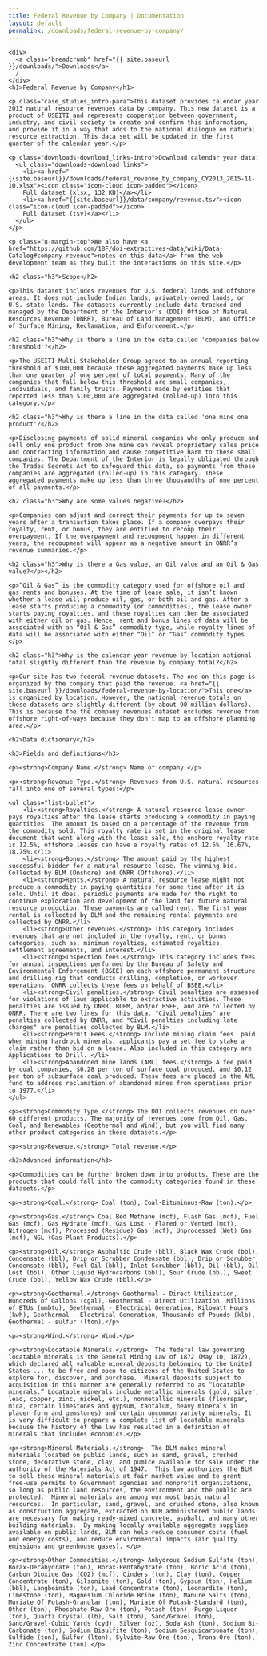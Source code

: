 ```yaml
---
title: Federal Revenue by Company | Documentation
layout: default
permalink: /downloads/federal-revenue-by-company/
---
```


<div class="container-outer container-padded">

  <article class="container-left-7">

    <div>
      <a class="breadcrumb" href="{{ site.baseurl }}/downloads/">Downloads</a>
      /
    </div>
    <h1>Federal Revenue by Company</h1>

    <p class="case_studies_intro-para">This dataset provides calendar year 2013 natural resource revenues data by company. This new dataset is a product of USEITI and represents cooperation between government, industry, and civil society to create and confirm this information, and provide it in a way that adds to the national dialogue on natural resource extraction. This data set will be updated in the first quarter of the calendar year.</p>

    <p class="downloads-download_links-intro">Download calendar year data:
      <ul class="downloads-download_links">
        <li><a href="{{site.baseurl}}/downloads/federal_revenue_by_company_CY2013_2015-11-10.xlsx"><icon class="icon-cloud icon-padded"></icon>
        Full dataset (xlsx, 132 KB)</a></li>
        <li><a href="{{site.baseurl}}/data/company/revenue.tsv"><icon class="icon-cloud icon-padded"></icon>
        Full dataset (tsv)</a></li>
      </ul>
    </p>

    <p class="u-margin-top">We also have <a href="https://github.com/18F/doi-extractives-data/wiki/Data-Catalog#company-revenue">notes on this data</a> from the web development team as they built the interactions on this site.</p>

    <h2 class="h3">Scope</h2>

    <p>This dataset includes revenues for U.S. federal lands and offshore areas. It does not include Indian lands, privately-owned lands, or U.S. state lands. The datasets currently include data tracked and managed by the Department of the Interior’s (DOI) Office of Natural Resources Revenue (ONRR), Bureau of Land Management (BLM), and Office of Surface Mining, Reclamation, and Enforcement.</p>

    <h2 class="h3">Why is there a line in the data called 'companies below threshold'?</h2>

    <p>The USEITI Multi-Stakeholder Group agreed to an annual reporting threshold of $100,000 because these aggregated payments make up less than one quarter of one percent of total payments. Many of the companies that fall below this threshold are small companies, individuals, and family trusts. Payments made by entities that reported less than $100,000 are aggregated (rolled-up) into this category.</p>

    <h2 class="h3">Why is there a line in the data called 'one mine one product'?</h2>

    <p>Disclosing payments of solid mineral companies who only produce and sell only one product from one mine can reveal proprietary sales price and contracting information and cause competitive harm to these small companies. The Department of the Interior is legally obligated through the Trades Secrets Act to safeguard this data, so payments from these companies are aggregated (rolled-up) in this category. These aggregated payments make up less than three thousandths of one percent of all payments.</p>

    <h2 class="h3">Why are some values negative?</h2>

    <p>Companies can adjust and correct their payments for up to seven years after a transaction takes place. If a company overpays their royalty, rent, or bonus, they are entitled to recoup their overpayment. If the overpayment and recoupment happen in different years, the recoupment will appear as a negative amount in ONRR’s revenue summaries.</p>

    <h2 class="h3">Why is there a Gas value, an Oil value and an Oil & Gas value?</p></h2>

    <p>“Oil & Gas” is the commodity category used for offshore oil and gas rents and bonuses. At the time of lease sale, it isn’t known whether a lease will produce oil, gas, or both oil and gas. After a lease starts producing a commodity (or commodities), the lease owner starts paying royalties, and these royalties can then be associated with either oil or gas. Hence, rent and bonus lines of data will be associated with an “Oil & Gas” commodity type, while royalty lines of data will be associated with either “Oil” or “Gas” commodity types.</p>

    <h2 class="h3">Why is the calendar year revenue by location national total slightly different than the revenue by company total?</h2>

    <p>Our site has two federal revenue datasets. The one on this page is organized by the company that paid the revenue. <a href="{{ site.baseurl }}/downloads/federal-revenue-by-location/">This one</a> is organized by location. However, the national revenue totals on these datasets are slightly different (by about 90 million dollars). This is because the the company revenues dataset excludes revenue from offshore right-of-ways because they don't map to an offshore planning area.</p>

    <h2>Data dictionary</h2>

    <h3>Fields and definitions</h3>

    <p><strong>Company Name.</strong> Name of company.</p>

    <p><strong>Revenue Type.</strong> Revenues from U.S. natural resources fall into one of several types:</p>

    <ul class="list-bullet">
        <li><strong>Royalties.</strong> A natural resource lease owner pays royalties after the lease starts producing a commodity in paying quantities. The amount is based on a percentage of the revenue from the commodity sold. This royalty rate is set in the original lease document that went along with the lease sale, the onshore royalty rate is 12.5%, offshore leases can have a royalty rates of 12.5%, 16.67%, 18.75%.</li>
        <li><strong>Bonus.</strong> The amount paid by the highest successful bidder for a natural resource lease. The winning bid. Collected by BLM (Onshore) and ONRR (Offshore).</li>
        <li><strong>Rents.</strong> A natural resource lease might not produce a commodity in paying quantities for some time after it is sold. Until it does, periodic payments are made for the right to continue exploration and development of the land for future natural resource production. These payments are called rent. The first year rental is collected by BLM and the remaining rental payments are collected by ONRR.</li>
        <li><strong>Other revenues.</strong> This category includes revenues that are not included in the royalty, rent, or bonus categories, such as; minimum royalties, estimated royalties, settlement agreements, and interest.</li>
        <li><strong>Inspection fees.</strong> This category includes fees for annual inspections performed by the Bureau of Safety and Environmental Enforcement (BSEE) on each offshore permanent structure and drilling rig that conducts drilling, completion, or workover operations. ONRR collects these fees on behalf of BSEE.</li>
        <li><strong>Civil penalties.</strong> Civil penalties are assessed for violations of laws applicable to extractive activities. These penalties are issued by ONRR, BOEM, and/or BSEE, and are collected by ONRR. There are two lines for this data. "Civil penalties" are penalties collected by ONRR, and "Civil penalties including late charges" are penalties collected by BLM.</li>
        <li><strong>Permit Fees.</strong> Include mining claim fees  paid when mining hardrock minerals, applicants pay a set fee to stake a claim rather than bid on a lease. Also included in this category are Applications to Drill. </li>
        <li><strong>Abandoned mine lands (AML) fees.</strong> A fee paid by coal companies, $0.28 per ton of surface coal produced, and $0.12 per ton of subsurface coal produced. These fees are placed in the AML fund to address reclamation of abandoned mines from operations prior to 1977.</li>
    </ul>

    <p><strong>Commodity Type.</strong> The DOI collects revenues on over 60 different products. The majority of revenues come from Oil, Gas, Coal, and Renewables (Geothermal and Wind), but you will find many other product categories in these datasets.</p>

    <p><strong>Revenue.</strong> Total revenue.</p>

    <h3>Advanced information</h3>

    <p>Commodities can be further broken down into products. These are the products that could fall into the commodity categories found in these datasets.</p>

    <p><strong>Coal.</strong> Coal (ton), Coal-Bituminous-Raw (ton).</p>

    <p><strong>Gas.</strong> Coal Bed Methane (mcf), Flash Gas (mcf), Fuel Gas (mcf), Gas Hydrate (mcf), Gas Lost - Flared or Vented (mcf), Nitrogen (mcf), Processed (Residue) Gas (mcf), Unprocessed (Wet) Gas (mcf), NGL (Gas Plant Products).</p>

    <p><strong>Oil.</strong> Asphaltic Crude (bbl), Black Wax Crude (bbl), Condensate (bbl), Drip or Scrubber Condensate (bbl), Drip or Scrubber Condensate (bbl), Fuel Oil (bbl), Inlet Scrubber (bbl), Oil (bbl), Oil Lost (bbl), Other Liquid Hydrocarbons (bbl), Sour Crude (bbl), Sweet Crude (bbl), Yellow Wax Crude (bbl).</p>

    <p><strong>Geothermal.</strong> Geothermal - Direct Utilization, Hundreds of Gallons (cgal), Geothermal - Direct Utilization, Millions of BTUs (mmbtu), Geothermal - Electrical Generation, Kilowatt Hours (kwh), Geothermal - Electrical Generation, Thousands of Pounds (klb), Geothermal - sulfur (lton).</p>

    <p><strong>Wind.</strong> Wind.</p>

    <p><strong>Locatable Minerals.</strong>  The federal law governing locatable minerals is the General Mining Law of 1872 (May 10, 1872), which declared all valuable mineral deposits belonging to the United States ... to be free and open to citizens of the United States to explore for, discover, and purchase.  Mineral deposits subject to acquisition in this manner are generally referred to as “locatable minerals.” Locatable minerals include metallic minerals (gold, silver, lead, copper, zinc, nickel, etc.), nonmetallic minerals (fluorspar, mica, certain limestones and gypsum, tantalum, heavy minerals in placer form and gemstones) and certain uncommon variety minerals. It is very difficult to prepare a complete list of locatable minerals because the history of the law has resulted in a definition of minerals that includes economics.</p>

    <p><strong>Mineral Materials.</strong>  The BLM makes mineral materials located on public lands, such as sand, gravel, crushed stone, decorative stone, clay, and pumice available for sale under the authority of the Materials Act of 1947.  This law authorizes the BLM to sell these mineral materials at fair market value and to grant free-use permits to Government agencies and nonprofit organizations, so long as public land resources, the environment and the public are protected.  Mineral materials are among our most basic natural resources.  In particular, sand, gravel, and crushed stone, also known as construction aggregate, extracted on BLM administered public lands are necessary for making ready-mixed concrete, asphalt, and many other building materials.  By making locally available aggregate supplies available on public lands, BLM can help reduce consumer costs (fuel and energy costs), and reduce environmental impacts (air quality emissions and greenhouse gases). </p>

    <p><strong>Other Commodities.</strong> Anhydrous Sodium Sulfate (ton), Borax-Decahydrate (ton), Borax-Pentahydrate (ton), Boric Acid (ton), Carbon Dioxide Gas (CO2) (mcf), Cinders (ton), Clay (ton), Copper Concentrate (ton), Gilsonite (ton), Gold (ton), Gypsum (ton), Helium (bbl), Langbeinite (ton), Lead Concentrate (ton), Leonardite (ton), Limestone (ton), Magnesium Chloride Brine (ton), Manure Salts (ton), Muriate Of Potash-Granular (ton), Muriate Of Potash-Standard (ton), Other (ton), Phosphate Raw Ore (ton), Potash (ton), Purge Liquor (ton), Quartz Crystal (lb), Salt (ton), Sand/Gravel (ton), Sand/Gravel-Cubic Yards (cyd), Silver (oz), Soda Ash (ton), Sodium Bi-Carbonate (ton), Sodium Bisulfite (ton), Sodium Sesquicarbonate (ton), Sulfide (ton), Sulfur (lton), Sylvite-Raw Ore (ton), Trona Ore (ton), Zinc Concentrate (ton).</p>

  </article>

</div>
